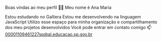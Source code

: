 Boas vindas ao meu perfil 💙💙
Meu nome é Ana Maria

Estou estudando no Galliera
Estou me desenvolvendo na linguagem JavaScript
Utilizo esse espaço para minha organização e compartilhamento dos meu projetos desenvolvidos
Você pode entrar em contato comigo 📫
00001109461227sp@al.educacao.sp.gov.br
